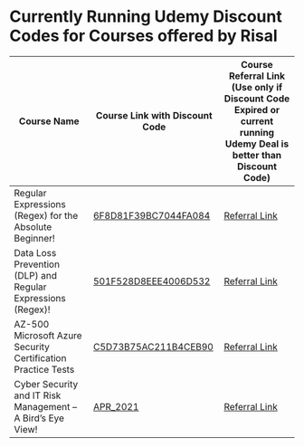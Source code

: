 # Currently Running Udemy Discount Codes for Courses offered by Risal

Course Name | Course Link with Discount Code | Course Referral Link<br /> (Use only if Discount Code Expired or current running Udemy Deal is better than Discount Code)
----------- | ------------------------------ |  ----------------------------------------------------------
Regular Expressions (Regex) for the Absolute Beginner! | [6F8D81F39BC7044FA084](https://www.udemy.com/course/regular-expressions-regex-for-the-absolute-beginner/?couponCode=6F8D81F39BC7044FA084) | [Referral Link](https://www.udemy.com/course/regular-expressions-regex-for-the-absolute-beginner/?referralCode=2084FD070990DB00B4C8)
Data Loss Prevention (DLP) and Regular Expressions (Regex)! | [501F528D8EEE4006D532](https://www.udemy.com/course/data-loss-prevention-dlp-in-the-enterprise/?couponCode=501F528D8EEE4006D532) | [Referral Link](https://www.udemy.com/course/data-loss-prevention-dlp-in-the-enterprise/?referralCode=452A5AF28B9079FB2E7C)
AZ-500 Microsoft Azure Security Certification Practice Tests | [C5D73B75AC211B4CEB90](https://www.udemy.com/course/az-500-microsoft-azure-security-certification-practice-tests-latest/?couponCode=C5D73B75AC211B4CEB90) | [Referral Link](https://www.udemy.com/course/az-500-microsoft-azure-security-certification-practice-tests-latest/?referralCode=E5533D48ADFCB2A338A5)
Cyber Security and IT Risk Management – A Bird’s Eye View! | [APR_2021](https://www.udemy.com/course/cyber-security-and-it-risk-management-in-the-enterprise/?couponCode=APR_2021) | [Referral Link](https://www.udemy.com/course/cyber-security-and-it-risk-management-in-the-enterprise/?referralCode=623C85DD811E92E81FCC)

